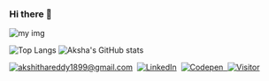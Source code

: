 ### Hi there 👋

![my img](https://cr-skills-chart-widget.azurewebsites.net/api/api?username=AkshithaReddy1899)

![Top Langs](https://github-readme-stats.vercel.app/api/top-langs/?username=AkshithaReddy1899&layout=compact&theme=dark&show_icons=true)
![Aksha's GitHub stats](https://github-readme-stats.vercel.app/api?username=AkshithaReddy1899&&count_private=true&show_icons=true&hide=contribsa&theme=dark&show_icons=true)

<a href="mailto:YourEmail@gmail.com">![akshithareddy1899@gmail.com](https://img.shields.io/badge/Gmail-D14836?style=for-the-badge&logo=gmail&logoColor=white)</a>&nbsp;&nbsp;<a href="<LinkedInURL>">![LinkedIn](https://img.shields.io/badge/LinkedIn-0077B5?style=for-the-badge&logo=linkedin&logoColor=white)</a>&nbsp;&nbsp;<a href="<https://codepen.io/Akshitha_Reddy>">![Codepen](https://img.shields.io/badge/CodePen-informational?style=for-the-badge&logo=codepen&logoColor=white&color=black)&nbsp;&nbsp;![Visitor](https://visitor-badge.laobi.icu/badge?page_id=AkshithaReddy1899.AkshithaReddy1899)

<!--
**AkshithaReddy1899/AkshithaReddy1899** is a ✨ _special_ ✨ repository because its `README.md` (this file) appears on your GitHub profile.

Here are some ideas to get you started:

- 🔭 I’m currently working on ...
- 🌱 I’m currently learning ...
- 👯 I’m looking to collaborate on ...
- 🤔 I’m looking for help with ...
- 💬 Ask me about ...
- 📫 How to reach me: ...
- 😄 Pronouns: ...
- ⚡ Fun fact: ...
-->
